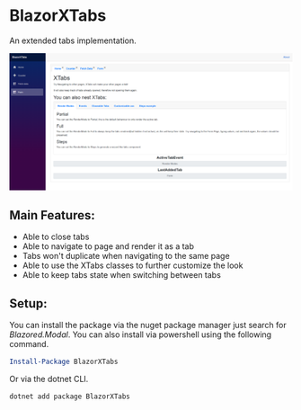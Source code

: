 # BlazorXTabs
An extended tabs implementation.

![Screenshot of sample](sample.png)

## Main Features:
- Able to close tabs
- Able to navigate to page and render it as a tab
- Tabs won't duplicate when navigating to the same page
- Able to use the XTabs classes to further customize the look
- Able to keep tabs state when switching between tabs


## Setup: 
You can install the package via the nuget package manager just search for *Blazored.Modal*. You can also install via powershell using the following command.

```powershell
Install-Package BlazorXTabs
```

Or via the dotnet CLI.

```bash
dotnet add package BlazorXTabs
```
